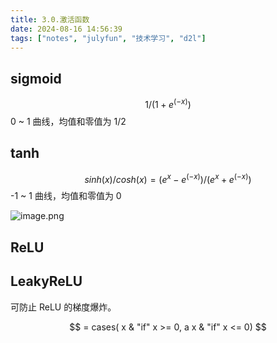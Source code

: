 ```yaml
---
title: 3.0.激活函数
date: 2024-08-16 14:56:39
tags: ["notes", "julyfun", "技术学习", "d2l"]
---
```

## sigmoid

$$1 / (1 + e^(-x))$$
0 ~ 1 曲线，均值和零值为 $1 / 2$

## tanh

$$sinh(x) / cosh(x) = (e^x - e^(-x)) / (e^x + e^(-x))$$
-1 ~ 1 曲线，均值和零值为 $0$

![image.png](https://how-to-1258460161.cos.ap-shanghai.myqcloud.com/how-to/20241112154001.webp)

## ReLU

## LeakyReLU

可防止 ReLU 的梯度爆炸。

$$ = cases( x & "if" x >= 0, a x & "if" x <= 0) $$
